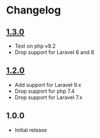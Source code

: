 # Changelog

## [1.3.0](https://github.com/ankurk91/laravel-eloquent-relationships/compare/1.2.0..1.3.0)

* Test on php v8.2
* Drop support for Laravel 6 and 8

## [1.2.0](https://github.com/ankurk91/laravel-eloquent-relationships/compare/1.1.0..1.2.0)

* Add support for Laravel 9.x
* Drop support for php 7.4
* Drop support for Laravel 7.x

## 1.0.0

* Initial release
